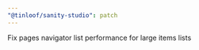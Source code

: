 ```yaml
---
"@tinloof/sanity-studio": patch
---
```


Fix pages navigator list performance for large items lists
